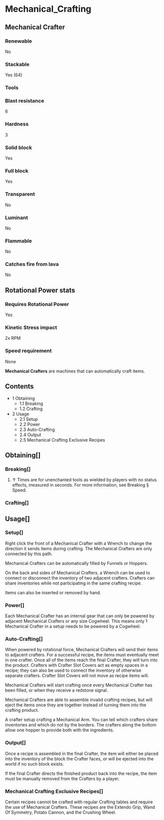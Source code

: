 # Mechanical_Crafting

## Mechanical Crafter

### Renewable

No

### Stackable

Yes (64)

### Tools

### Blast resistance

6

### Hardness

3

### Solid block

Yes

### Full block

Yes

### Transparent

No

### Luminant

No

### Flammable

No

### Catches fire from lava

No

## Rotational Power stats

### Requires Rotational Power

Yes

### Kinetic Stress impact

2x RPM

### Speed requirement

None

**Mechanical Crafters** are machines that can automatically craft items.

## Contents

- 1 Obtaining
    - 1.1 Breaking
    - 1.2 Crafting
- 2 Usage
    - 2.1 Setup
    - 2.2 Power
    - 2.3 Auto-Crafting
    - 2.4 Output
    - 2.5 Mechanical Crafting Exclusive Recipes

## Obtaining[]

### Breaking[]

1. ↑ Times are for unenchanted tools as wielded by players with no status effects, measured in seconds. For more information, see Breaking § Speed.

### Crafting[]

## Usage[]

### Setup[]

Right click the front of a Mechanical Crafter with a Wrench to change the direction it sends items during crafting. The Mechanical Crafters are only connected by this path.

Mechanical Crafters can be automatically filled by Funnels or Hoppers.

On the back and sides of Mechanical Crafters, a Wrench can be used to connect or disconnect the inventory of two adjacent crafters. Crafters can share inventories while not participating in the same crafting recipe.

Items can also be inserted or removed by hand.

### Power[]

Each Mechanical Crafter has an internal gear that can only be powered by adjacent Mechanical Crafters or any size Cogwheel. This means only 1 Mechanical Crafter in a setup needs to be powered by a Cogwheel.

### Auto-Crafting[]

When powered by rotational force, Mechanical Crafters will send their items to adjacent crafters. For a successful recipe, the items must eventually meet in one crafter. Once all of the items reach the final Crafter, they will turn into the product. Crafters with Crafter Slot Covers act as empty spaces in a recipe; they can also be used to connect the inventory of otherwise separate crafters. Crafter Slot Covers will not move as recipe items will.

Mechanical Crafters will start crafting once every Mechanical Crafter has been filled, or when they receive a redstone signal.

Mechanical Crafters are able to assemble invalid crafting recipes, but will eject the items once they are together instead of turning them into the crafting product.

A crafter setup crafting a Mechanical Arm. You can tell which crafters share inventories and which do not by the borders. The crafters along the bottom allow one hopper to provide both with the ingredients.

### Output[]

Once a recipe is assembled in the final Crafter, the item will either be placed into the inventory of the block the Crafter faces, or will be ejected into the world if no such block exists.

If the final Crafter directs the finished product back into the recipe, the item must be manually removed from the Crafters by a player.

### Mechanical Crafting Exclusive Recipes[]

Certain recipes cannot be crafted with regular Crafting tables and require the use of Mechanical Crafters. These recipes are the Extendo Grip, Wand Of Symmetry, Potato Cannon, and the Crushing Wheel.